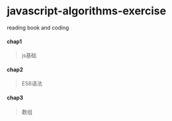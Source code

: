 # javascript-algorithms-exercise
reading book and coding


#### chap1
> js基础

#### chap2
> ES6语法

#### chap3
> 数组